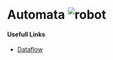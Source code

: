# Automata ![robot](https://github.com/dchaves80/Automata/assets/16888179/e0d2223f-3cec-451e-86c3-f62d2f58d6bf)
#### Usefull Links
- [Dataflow](/GeneralDataflow.mmd)


